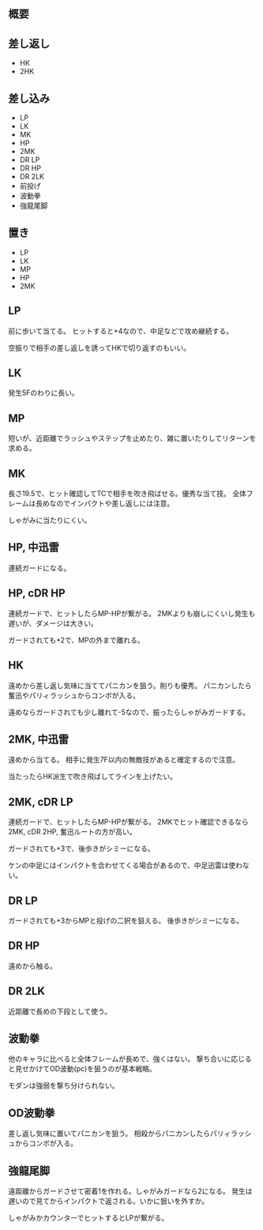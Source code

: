 ## 概要

## 差し返し

- HK
- 2HK

## 差し込み

- LP
- LK
- MK
- HP
- 2MK
- DR LP
- DR HP
- DR 2LK
- 前投げ
- 波動拳
- 強龍尾脚

## 置き

- LP
- LK
- MP
- HP
- 2MK

## LP

前に歩いて当てる。
ヒットすると+4なので、中足などで攻め継続する。

空振りで相手の差し返しを誘ってHKで切り返すのもいい。

## LK

発生5Fのわりに長い。

## MP

短いが、近距離でラッシュやステップを止めたり、雑に置いたりしてリターンを求める。

## MK

長さ19.5で、ヒット確認してTCで相手を吹き飛ばせる。優秀な当て技。
全体フレームは長めなのでインパクトや差し返しには注意。

しゃがみに当たりにくい。

## HP, 中迅雷

連続ガードになる。

## HP, cDR HP

連続ガードで、ヒットしたらMP-HPが繋がる。
2MKよりも崩しにくいし発生も遅いが、ダメージは大きい。

ガードされても+2で、MPの外まで離れる。

## HK

遠めから差し返し気味に当ててパニカンを狙う。削りも優秀。
パニカンしたら奮迅やパリィラッシュからコンボが入る。

遠めならガードされても少し離れて-5なので、振ったらしゃがみガードする。

## 2MK, 中迅雷

遠めから当てる。
相手に発生7F以内の無敵技があると確定するので注意。

当たったらHK派生で吹き飛ばしてラインを上げたい。

## 2MK, cDR LP

連続ガードで、ヒットしたらMP-HPが繋がる。
2MKでヒット確認できるなら2MK, cDR 2HP, 奮迅ルートの方が高い。

ガードされても+3で、後歩きがシミーになる。

ケンの中足にはインパクトを合わせてくる場合があるので、中足迅雷は使わない。

## DR LP

ガードされても+3からMPと投げの二択を狙える。
後歩きがシミーになる。

## DR HP

遠めから触る。

## DR 2LK

近距離で長めの下段として使う。

## 波動拳

他のキャラに比べると全体フレームが長めで、強くはない。
撃ち合いに応じると見せかけてOD波動(pc)を狙うのが基本戦略。

モダンは強弱を撃ち分けられない。

## OD波動拳

差し返し気味に置いてパニカンを狙う。
相殺からパニカンしたらパリィラッシュからコンボが入る。

## 強龍尾脚

遠距離からガードさせて密着1を作れる。しゃがみガードなら2になる。
発生は遅いので見てからインパクトで返される。いかに狙いを外すか。

しゃがみかカウンターでヒットするとLPが繋がる。
